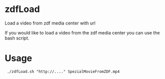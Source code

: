 # zdfLoad
Load a video from zdf media center with url

If you would like to load a video from the zdf media center you can use the bash script.

# Usage

     ./zdfLoad.sh "http://...." SpezialMovieFromZDF.mp4

